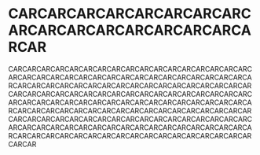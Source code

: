 # CARCARCARCARCARCARCARCARCARCARCARCARCARCARCARCARCARCAR
CARCARCARCARCARCARCARCARCARCARCARCARCARCARCARCARCARCARCARCARCARCARCARCARCARCARCARCARCARCARCARCARCARCARCARCARCARCARCARCARCARCARCARCARCARCARCARCARCARCARCARCARCARCARCARCARCARCARCARCARCARCARCARCARCARCARCARCARCARCARCARCARCARCARCARCARCARCARCARCARCARCARCARCARCARCARCARCARCARCARCARCARCARCARCARCARCARCARCARCARCARCARCARCARCARCARCARCARCARCARCARCARCARCARCARCARCARCARCARCARCARCARCARCARCARCARCARCARCARCARCARCARCARCARCARCARCARCARCARCARCARCARCARCARCARCARCARCARCARCARCARCARCARCARCARCARCARCAR

